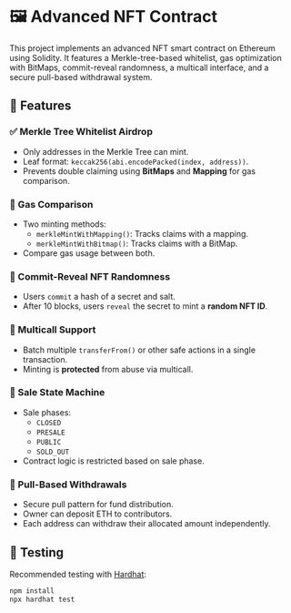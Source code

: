 # 🖼️ Advanced NFT Contract

This project implements an advanced NFT smart contract on Ethereum using Solidity. It features a Merkle-tree-based whitelist, gas optimization with BitMaps, commit-reveal randomness, a multicall interface, and a secure pull-based withdrawal system.

## 🚀 Features

### ✅ Merkle Tree Whitelist Airdrop
- Only addresses in the Merkle Tree can mint.
- Leaf format: `keccak256(abi.encodePacked(index, address))`.
- Prevents double claiming using **BitMaps** and **Mapping** for gas comparison.

### 🔬 Gas Comparison
- Two minting methods:
  - `merkleMintWithMapping()`: Tracks claims with a mapping.
  - `merkleMintWithBitmap()`: Tracks claims with a BitMap.
- Compare gas usage between both.

### 🎲 Commit-Reveal NFT Randomness
- Users `commit` a hash of a secret and salt.
- After 10 blocks, users `reveal` the secret to mint a **random NFT ID**.

### 🧩 Multicall Support
- Batch multiple `transferFrom()` or other safe actions in a single transaction.
- Minting is **protected** from abuse via multicall.

### 🧠 Sale State Machine
- Sale phases:
  - `CLOSED`
  - `PRESALE`
  - `PUBLIC`
  - `SOLD_OUT`
- Contract logic is restricted based on sale phase.

### 💸 Pull-Based Withdrawals
- Secure pull pattern for fund distribution.
- Owner can deposit ETH to contributors.
- Each address can withdraw their allocated amount independently.

## 🧪 Testing
Recommended testing with [Hardhat](https://hardhat.org/):

```bash
npm install
npx hardhat test
